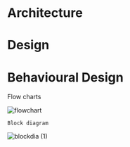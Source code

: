 # Architecture
# Design
# Behavioural Design

   Flow charts
   
   ![flowchart](https://user-images.githubusercontent.com/46984887/153385318-0289aa7a-b6b8-4738-9789-64d8b0c7b7d8.jpg)
    
    Block diagram
   
   ![blockdia (1)](https://user-images.githubusercontent.com/46984887/153385176-b1d26494-cb8a-4ea0-9bed-81d445810849.jpg)

